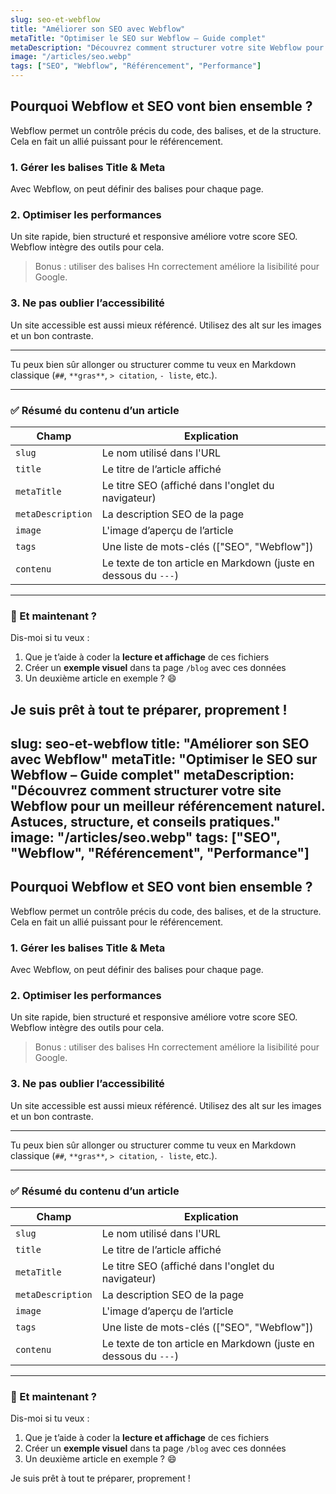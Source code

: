 ```yaml
---
slug: seo-et-webflow
title: "Améliorer son SEO avec Webflow"
metaTitle: "Optimiser le SEO sur Webflow – Guide complet"
metaDescription: "Découvrez comment structurer votre site Webflow pour un meilleur référencement naturel. Astuces, structure, et conseils pratiques."
image: "/articles/seo.webp"
tags: ["SEO", "Webflow", "Référencement", "Performance"]
---
```


## Pourquoi Webflow et SEO vont bien ensemble ?

Webflow permet un contrôle précis du code, des balises, et de la structure. Cela en fait un allié puissant pour le référencement.

### 1. Gérer les balises Title & Meta

Avec Webflow, on peut définir des balises pour chaque page.

### 2. Optimiser les performances

Un site rapide, bien structuré et responsive améliore votre score SEO. Webflow intègre des outils pour cela.

> Bonus : utiliser des balises Hn correctement améliore la lisibilité pour Google.

### 3. Ne pas oublier l’accessibilité

Un site accessible est aussi mieux référencé. Utilisez des alt sur les images et un bon contraste.

---

Tu peux bien sûr allonger ou structurer comme tu veux en Markdown classique (`##`, `**gras**`, `> citation`, `- liste`, etc.).

---

### ✅ Résumé du contenu d’un article

| Champ              | Explication                                                       |
|-------------------|--------------------------------------------------------------------|
| `slug`            | Le nom utilisé dans l'URL                                          |
| `title`           | Le titre de l’article affiché                                     |
| `metaTitle`       | Le titre SEO (affiché dans l'onglet du navigateur)                |
| `metaDescription` | La description SEO de la page                                     |
| `image`           | L'image d’aperçu de l’article                                     |
| `tags`            | Une liste de mots-clés (["SEO", "Webflow"])                       |
| `contenu`         | Le texte de ton article en Markdown (juste en dessous du `---`)   |

---

### 🧠 Et maintenant ?

Dis-moi si tu veux :
1. Que je t’aide à coder la **lecture et affichage** de ces fichiers
2. Créer un **exemple visuel** dans ta page `/blog` avec ces données
3. Un deuxième article en exemple ? 😄

Je suis prêt à tout te préparer, proprement !
---
slug: seo-et-webflow
title: "Améliorer son SEO avec Webflow"
metaTitle: "Optimiser le SEO sur Webflow – Guide complet"
metaDescription: "Découvrez comment structurer votre site Webflow pour un meilleur référencement naturel. Astuces, structure, et conseils pratiques."
image: "/articles/seo.webp"
tags: ["SEO", "Webflow", "Référencement", "Performance"]
---

## Pourquoi Webflow et SEO vont bien ensemble ?

Webflow permet un contrôle précis du code, des balises, et de la structure. Cela en fait un allié puissant pour le référencement.

### 1. Gérer les balises Title & Meta

Avec Webflow, on peut définir des balises pour chaque page.

### 2. Optimiser les performances

Un site rapide, bien structuré et responsive améliore votre score SEO. Webflow intègre des outils pour cela.

> Bonus : utiliser des balises Hn correctement améliore la lisibilité pour Google.

### 3. Ne pas oublier l’accessibilité

Un site accessible est aussi mieux référencé. Utilisez des alt sur les images et un bon contraste.

---

Tu peux bien sûr allonger ou structurer comme tu veux en Markdown classique (`##`, `**gras**`, `> citation`, `- liste`, etc.).

---

### ✅ Résumé du contenu d’un article

| Champ              | Explication                                                       |
|-------------------|--------------------------------------------------------------------|
| `slug`            | Le nom utilisé dans l'URL                                          |
| `title`           | Le titre de l’article affiché                                     |
| `metaTitle`       | Le titre SEO (affiché dans l'onglet du navigateur)                |
| `metaDescription` | La description SEO de la page                                     |
| `image`           | L'image d’aperçu de l’article                                     |
| `tags`            | Une liste de mots-clés (["SEO", "Webflow"])                       |
| `contenu`         | Le texte de ton article en Markdown (juste en dessous du `---`)   |

---

### 🧠 Et maintenant ?

Dis-moi si tu veux :
1. Que je t’aide à coder la **lecture et affichage** de ces fichiers
2. Créer un **exemple visuel** dans ta page `/blog` avec ces données
3. Un deuxième article en exemple ? 😄

Je suis prêt à tout te préparer, proprement !
